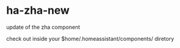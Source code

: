 # ha-zha-new
update of the zha component

check out inside your $home/.homeassistant/components/ diretory
